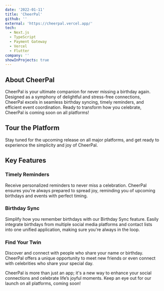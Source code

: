 ```yaml
---
date: '2022-01-11'
title: 'CheerPal'
github: ''
external: 'https://cheerpal.vercel.app/'
tech:
  - Next.js
  - TypeScript
  - Payment Gateway
  - Vercel
  - Flutter
company: ''
showInProjects: true
---
```


## About CheerPal

CheerPal is your ultimate companion for never missing a birthday again. Designed as a symphony of delightful and stress-free connections, CheerPal excels in seamless birthday syncing, timely reminders, and efficient event coordination. Ready to transform how you celebrate, CheerPal is coming soon on all platforms!

## Tour the Platform

Stay tuned for the upcoming release on all major platforms, and get ready to experience the simplicity and joy of CheerPal.

## Key Features

### Timely Reminders

Receive personalized reminders to never miss a celebration. CheerPal ensures you're always prepared to spread joy, reminding you of upcoming birthdays and events with perfect timing.

### Birthday Sync

Simplify how you remember birthdays with our Birthday Sync feature. Easily integrate birthdays from multiple social media platforms and contact lists into one unified application, making sure you're always in the loop.

### Find Your Twin

Discover and connect with people who share your name or birthday. CheerPal offers a unique opportunity to meet new friends or even connect with celebrities who share your special day.

CheerPal is more than just an app; it's a new way to enhance your social connections and celebrate life’s joyful moments. Keep an eye out for our launch on all platforms, coming soon!
